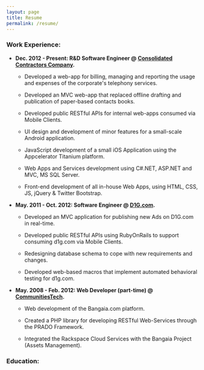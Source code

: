```yaml
---
layout: page
title: Resume
permalink: /resume/
---
```


### Work Experience:

 * **Dec. 2012 - Present: R&D Software Engineer @ [Consolidated Contractors Company](http://www.ccc.me).**

   * Developed a web-app for billing, managing and reporting the usage and expenses of the corporate's telephony services.

   * Developed an MVC web-app that replaced offline drafting and publication of paper-based contacts books.

   * Developed public RESTful APIs for internal web-apps consumed via Mobile Clients.

   * UI design and development of minor features for a small-scale Android application.

   * JavaScript development of a small iOS Application using the Appcelerator Titanium platform.

   * Web Apps and Services development using C#.NET, ASP.NET and MVC, MS SQL Server.

   * Front-end development of all in-house Web Apps, using HTML, CSS, JS, jQuery & Twitter Bootstrap.

 * **May. 2011 - Oct. 2012: Software Engineer @ [D1G.com](http://www.d1g.com/).**

   * Developed an MVC application for publishing new Ads on D1G.com in real-time.

   * Developed public RESTful APIs using RubyOnRails to support consuming d1g.com via Mobile Clients.

   * Redesigning database schema to cope with new requirements and changes.

   * Developed web-based macros that implement automated behavioral testing for d1g.com.


 * **May. 2008 - Feb. 2012: Web Developer (part-time) @ [CommunitiesTech](http://communitiestech.com/).**

   * Web development of the Bangaia.com platform.

   * Created a PHP library for developing RESTful Web-Services through the PRADO Framework.

   * Integrated the Rackspace Cloud Services with the Bangaia Project (Assets Management).


### Education: